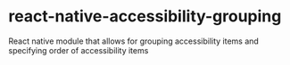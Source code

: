 # react-native-accessibility-grouping
React native module that allows for grouping accessibility items and specifying order of accessibility items
